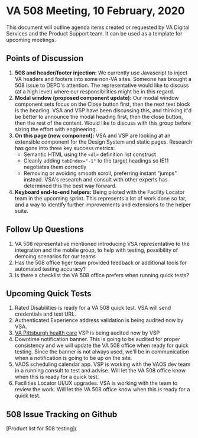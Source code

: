 # VA 508 Meeting, 10 February, 2020

This document will outline agenda items created or requested by VA Digital Services and the Product Support team. It can be used as a template for upcoming meetings.

## Points of Discussion

1. **508 and header/footer injection:** We currently use Javascript to inject VA headers and footers into some non-VA sites. Someone has brought a 508 issue to DEPO's attention. The representative would like to discuss (at a high level) where our responsibilities might be in this regard.
2. **Modal window (proposed component update):** Our modal window component sets focus on the Close button first, then the next text block is the heading. VSA and VSP have been discussing this, and thinking it'd be better to announce the modal heading first, then the close button, then the rest of the content. Would like to discuss with this group before sizing the effort with engineering.
3. **On this page (new component):** VSA and VSP are looking at an extensible component for the Design System and static pages. Research has gone into three key success metrics:
   * Semantic HTML using the `<dl>` definition list construct
   * Cleanly adding `tabIndex="-1"` to the target headings so IE11 negotiates them correctly
   * Removing or avoiding smooth scroll, preferring instant "jumps" instead. VSA's research and consult with other experts has determined this the best way forward.
4. **Keyboard end-to-end helpers:** Being piloted with the Facility Locator team in the upcoming sprint. This represents a lot of work done so far, and a way to identify further improvements and extensions to the helper suite.

## Follow Up Questions

1. VA 508 representative mentioned introducing VSA representative to the integration and the mobile group, to help with testing, possibility of demoing scenarios for our teams
2. Has the 508 office tiger team provided feedback or additional tools for automated testing accuracy?
3. Is there a checklist the VA 508 office prefers when running quick tests?


## Upcoming Quick Tests

1. Rated Disabilities is ready for a VA 508 quick test. VSA will send credentials and test URL.
2. Authenticated Experience address validation is being audited now by VSA.
3. [VA Pittsburgh health care](https://staging.va.gov/pittsburgh-health-care/) VSP is being audited now by VSP
4. Downtime notification banner. This is going to be audited for proper consistency and we will update the VA 508 office when ready for quick testing. Since the banner is not always used, we'll be in communication when a notification is going to be up on the site.
5. VAOS scheduling calendar app. VSP is working with the VAOS dev team in a running consult to test and advise. Will let the VA 508 office know when this is ready for a quick test.
6. Facilities Locator UI/UX upgrades. VSA is working with the team to review the work.  Will let the VA 508 office know when this is ready for a quick test.

## 508 Issue Tracking on Github

[Product list for 508 testing](
